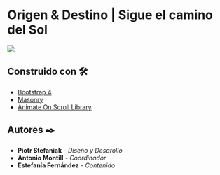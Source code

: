 # Origen & Destino | Sigue el camino del Sol
![](1280×640-git.jp)

## Construido con 🛠️

* [Bootstrap 4](https://getbootstrap.com)
* [Masonry](https://masonry.desandro.com)
* [Animate On Scroll Library](https://michalsnik.github.io/aos/)

## Autores ✒️

* **Piotr Stefaniak** - *Diseño y Desarollo*
* **Antonio Montill** - *Coordinador*
* **Estefanía Fernández** - *Contenido*

